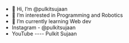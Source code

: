 - 👋 Hi, I’m @pulkitsujaan
- 👀 I’m interested in Programming and Robotics
- 🌱 I’m currently learning Web dev
- Instagram - @pulkitsujaan
- YouTube ---- Pulkit Sujaan
<!---
pulkitsujaan/pulkitsujaan is a ✨ special ✨ repository because its `README.md` (this file) appears on your GitHub profile.
You can click the Preview link to take a look at your changes.
--->
